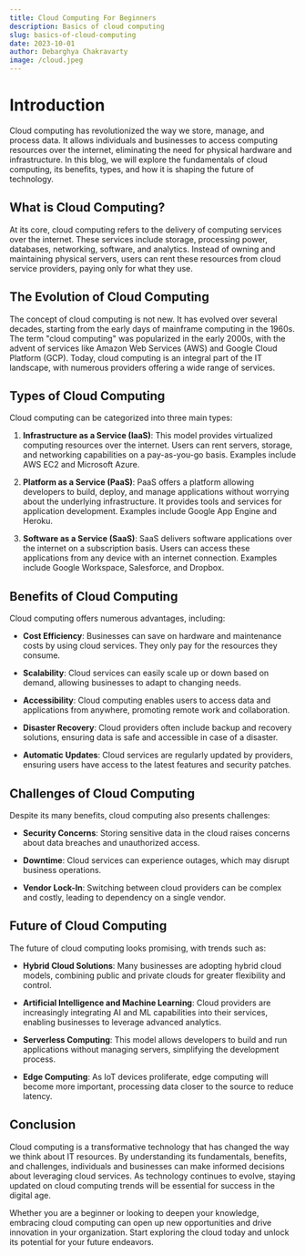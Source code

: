 ```yaml
---
title: Cloud Computing For Beginners
description: Basics of cloud computing
slug: basics-of-cloud-computing
date: 2023-10-01
author: Debarghya Chakravarty
image: /cloud.jpeg
---
```


# Introduction

Cloud computing has revolutionized the way we store, manage, and process data. It allows individuals and businesses to access computing resources over the internet, eliminating the need for physical hardware and infrastructure. In this blog, we will explore the fundamentals of cloud computing, its benefits, types, and how it is shaping the future of technology.

## What is Cloud Computing?

At its core, cloud computing refers to the delivery of computing services over the internet. These services include storage, processing power, databases, networking, software, and analytics. Instead of owning and maintaining physical servers, users can rent these resources from cloud service providers, paying only for what they use.

## The Evolution of Cloud Computing

The concept of cloud computing is not new. It has evolved over several decades, starting from the early days of mainframe computing in the 1960s. The term "cloud computing" was popularized in the early 2000s, with the advent of services like Amazon Web Services (AWS) and Google Cloud Platform (GCP). Today, cloud computing is an integral part of the IT landscape, with numerous providers offering a wide range of services.

## Types of Cloud Computing

Cloud computing can be categorized into three main types:

1. **Infrastructure as a Service (IaaS)**: This model provides virtualized computing resources over the internet. Users can rent servers, storage, and networking capabilities on a pay-as-you-go basis. Examples include AWS EC2 and Microsoft Azure.

2. **Platform as a Service (PaaS)**: PaaS offers a platform allowing developers to build, deploy, and manage applications without worrying about the underlying infrastructure. It provides tools and services for application development. Examples include Google App Engine and Heroku.

3. **Software as a Service (SaaS)**: SaaS delivers software applications over the internet on a subscription basis. Users can access these applications from any device with an internet connection. Examples include Google Workspace, Salesforce, and Dropbox.

## Benefits of Cloud Computing

Cloud computing offers numerous advantages, including:

- **Cost Efficiency**: Businesses can save on hardware and maintenance costs by using cloud services. They only pay for the resources they consume.

- **Scalability**: Cloud services can easily scale up or down based on demand, allowing businesses to adapt to changing needs.

- **Accessibility**: Cloud computing enables users to access data and applications from anywhere, promoting remote work and collaboration.

- **Disaster Recovery**: Cloud providers often include backup and recovery solutions, ensuring data is safe and accessible in case of a disaster.

- **Automatic Updates**: Cloud services are regularly updated by providers, ensuring users have access to the latest features and security patches.

## Challenges of Cloud Computing

Despite its many benefits, cloud computing also presents challenges:

- **Security Concerns**: Storing sensitive data in the cloud raises concerns about data breaches and unauthorized access.

- **Downtime**: Cloud services can experience outages, which may disrupt business operations.

- **Vendor Lock-In**: Switching between cloud providers can be complex and costly, leading to dependency on a single vendor.

## Future of Cloud Computing

The future of cloud computing looks promising, with trends such as:

- **Hybrid Cloud Solutions**: Many businesses are adopting hybrid cloud models, combining public and private clouds for greater flexibility and control.

- **Artificial Intelligence and Machine Learning**: Cloud providers are increasingly integrating AI and ML capabilities into their services, enabling businesses to leverage advanced analytics.

- **Serverless Computing**: This model allows developers to build and run applications without managing servers, simplifying the development process.

- **Edge Computing**: As IoT devices proliferate, edge computing will become more important, processing data closer to the source to reduce latency.

## Conclusion

Cloud computing is a transformative technology that has changed the way we think about IT resources. By understanding its fundamentals, benefits, and challenges, individuals and businesses can make informed decisions about leveraging cloud services. As technology continues to evolve, staying updated on cloud computing trends will be essential for success in the digital age.

Whether you are a beginner or looking to deepen your knowledge, embracing cloud computing can open up new opportunities and drive innovation in your organization. Start exploring the cloud today and unlock its potential for your future endeavors.